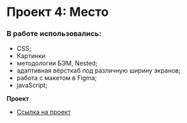 # Проект 4: Место

### В работе использовались:

* CSS;
* Картинки
* методологии БЭМ, Nested;
* адаптивная вёрсткаб под различную ширину экранов;
* работа с макетом в Figma;
* javaScript;

**Проект**

* [Ссылка на проект](https://artemrumyantsev.github.io/mesto/)

